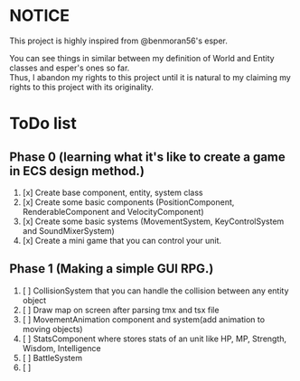 # NOTICE
This project is highly inspired from @benmoran56's esper.  

You can see things in similar between my definition of World and Entity classes and esper's ones so far.  
Thus, I abandon my rights to this project until it is natural to my claiming my rights to this project with its originality.  

# ToDo list

## Phase 0 (learning what it's like to create a game in ECS design method.)
1. [x] Create base component, entity, system class
2. [x] Create some basic components (PositionComponent, RenderableComponent and VelocityComponent)
3. [x] Create some basic systems (MovementSystem, KeyControlSystem and SoundMixerSystem)
4. [x] Create a mini game that you can control your unit.

## Phase 1 (Making a simple GUI RPG.)
1. [ ] CollisionSystem that you can handle the collision between any entity object
2. [ ] Draw map on screen after parsing tmx and tsx file
3. [ ] MovementAnimation  component and system(add animation to moving objects)
4. [ ] StatsComponent where stores stats of an unit like HP, MP, Strength, Wisdom, Intelligence
5. [ ] BattleSystem
6. [ ] 
